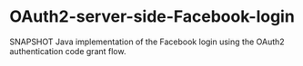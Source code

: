 OAuth2-server-side-Facebook-login
=================================

SNAPSHOT Java implementation of the Facebook login using the OAuth2 authentication code grant flow.
